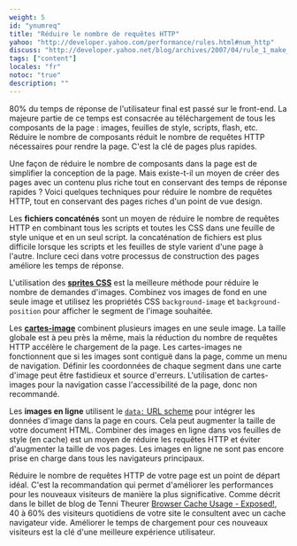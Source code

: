 ```yaml
---
weight: 5
id: "ynumreq"
title: "Réduire le nombre de requêtes HTTP"
yahoo: "http://developer.yahoo.com/performance/rules.html#num_http"
discuss: "http://developer.yahoo.net/blog/archives/2007/04/rule_1_make_few.html"
tags: ["content"]
locales: "fr"
notoc: "true"
description: ""
---
```


80% du temps de réponse de l'utilisateur final est passé sur le front-end. La majeure partie de ce temps est consacrée au téléchargement de tous les composants de la page : images, feuilles de style, scripts, flash, etc. Réduire le nombre de composants réduit le nombre de requêtes HTTP nécessaires pour rendre la page. C'est la clé de pages plus rapides.

Une façon de réduire le nombre de composants dans la page est de simplifier la conception de la page. Mais existe-t-il un moyen de créer des pages avec un contenu plus riche tout en conservant des temps de réponse rapides ? Voici quelques techniques pour réduire le nombre de requêtes HTTP, tout en conservant des pages riches d'un point de vue design.

Les **fichiers concaténés** sont un moyen de réduire le nombre de requêtes HTTP en combinant tous les scripts et toutes les CSS dans une feuille de style unique et en un seul script. la concaténation de fichiers est plus difficile lorsque les scripts et les feuilles de style varient d'une page à l'autre. Inclure ceci dans votre processus de construction des pages améliore les temps de réponse.

L'utilisation des [**sprites CSS**](http://alistapart.com/articles/sprites) est la meilleure méthode pour réduire le nombre de demandes d'images. Combinez vos images de fond en une seule image et utilisez les propriétés CSS `background-image` et `background-position` pour afficher le segment de l'image souhaitée.

Les [**cartes-image**](http://www.w3.org/TR/html401/struct/objects.html#h-13.6) combinent plusieurs images en une seule image. La taille globale est à peu près la même, mais la réduction du nombre de requêtes HTTP accélère le chargement de la page. Les cartes-images ne fonctionnent que si les images sont contiguë dans la page, comme un menu de navigation. Définir les coordonnées de chaque segment dans une carte d'image peut être fastidieux et source d'erreurs. L'utilisation de cartes-images pour la navigation casse l'accessibilité de la page, donc non recommandé.

Les **images en ligne** utilisent le [`data:` URL scheme](http://tools.ietf.org/html/rfc2397) pour intégrer les données d'image dans la page en cours. Cela peut augmenter la taille de votre document HTML. Combiner des images en ligne dans vos feuilles de style (en cache) est un moyen de réduire les requêtes HTTP et éviter d'augmenter la taille de vos pages. Les images en ligne ne sont pas encore prise en charge dans tous les navigateurs principaux.

Réduire le nombre de requêtes HTTP de votre page est un point de départ idéal. C'est la recommandation qui permet d'améliorer les performances pour les nouveaux visiteurs de manière la plus significative. Comme décrit dans le billet de blog de Tenni Theurer [Browser Cache Usage - Exposed!](http://yuiblog.com/blog/2007/01/04/performance-research-part-2/), 40 à 60% des visiteurs quotidiens de votre site le consultent avec un cache navigateur vide. Améliorer le temps de chargement pour ces nouveaux visiteurs est la clé d'une meilleure expérience utilisateur.
